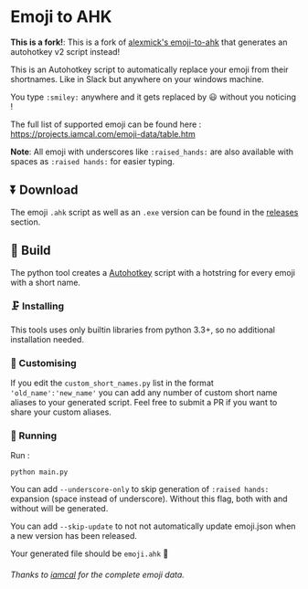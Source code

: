 # Emoji to AHK

**This is a fork!**: This is a fork of [alexmick's emoji-to-ahk](https://github.com/alexmick/emoji-to-ahk/) that generates an autohotkey v2 script instead!

This is an Autohotkey script to automatically replace your emoji from their shortnames.
Like in Slack but anywhere on your windows machine.

You type `:smiley:` anywhere and it gets replaced by 😃 without you noticing !

The full list of supported emoji can be found here : https://projects.iamcal.com/emoji-data/table.htm

**Note**: All emoji with underscores like `:raised_hands:` are also available with spaces
as `:raised hands:` for easier typing.

## ⏬ Download

The emoji `.ahk` script as well as an `.exe` version can be found in the [releases](https://github.com/ITR13/emoji-to-ahk-v2/releases)
section.

## 👷 Build

The python tool creates a [Autohotkey](https://autohotkey.com)
script with a hotstring for every emoji with a short name.

### 🗜 Installing

This tools uses only builtin libraries from python 3.3+, so no additional installation needed.

### 🔧 Customising

If you edit the `custom_short_names.py` list in the format `'old_name':'new_name'`
you can add any number of custom short name aliases to your generated script.
Feel free to submit a PR if you want to share your custom aliases.

### 🏃 Running

Run :
```
python main.py
```

You can add `--underscore-only` to skip generation of `:raised hands:`
expansion (space instead of underscore). Without this flag, both with and without will be generated.

You can add `--skip-update` to not not automatically update emoji.json when a new version has been released.

Your generated file should be `emoji.ahk` :tada:

###### Thanks to [iamcal](https://github.com/iamcal/emoji-data) for the complete emoji data.